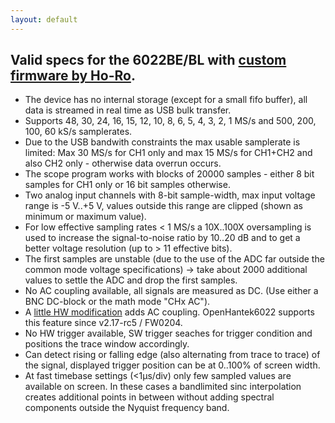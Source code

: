 ```yaml
---
layout: default
---
```

## Valid specs for the 6022BE/BL with [custom firmware by Ho-Ro](https://github.com/Ho-Ro/Hantek6022API).

   - The device has no internal storage (except for a small fifo buffer), all data is streamed in real time as USB bulk transfer.
   - Supports 48, 30, 24, 16, 15, 12, 10, 8, 6, 5, 4, 3, 2, 1 MS/s and 500, 200, 100, 60 kS/s samplerates.
   - Due to the USB bandwith constraints the max usable samplerate is limited: Max 30 MS/s for CH1 only and max 15 MS/s for CH1+CH2 and also CH2 only - otherwise data overrun occurs.
   - The scope program works with blocks of 20000 samples - either 8 bit samples for CH1 only or 16 bit samples otherwise.
   - Two analog input channels with 8-bit sample-width, max input voltage range is -5 V..+5 V, values outside this range are clipped (shown as minimum or maximum value).
   - For low effective sampling rates < 1 MS/s a 10X..100X oversampling is used to increase the signal-to-noise ratio by 10..20 dB and to get a better voltage resolution (up to > 11 effective bits).
   - The first samples are unstable (due to the use of the ADC far outside the common mode voltage specifications) -> take about 2000 additional values to settle the ADC and drop the first samples.
   - No AC coupling available, all signals are measured as DC. (Use either a BNC DC-block or the math mode "CHx AC").
   - A [little HW modification](HANTEK6022_AC_Modification.pdf) adds AC coupling. OpenHantek6022 supports this feature since v2.17-rc5 / FW0204.
   - No HW trigger available, SW trigger seaches for trigger condition and positions the trace window accordingly.
   - Can detect rising or falling edge (also alternating from trace to trace) of the signal, displayed trigger position can be at 0..100% of screen width.
   - At fast timebase settings (<1µs/div) only few sampled values are available on screen. In these cases a bandlimited sinc interpolation creates additional points in between without adding spectral components outside the Nyquist frequency band.

